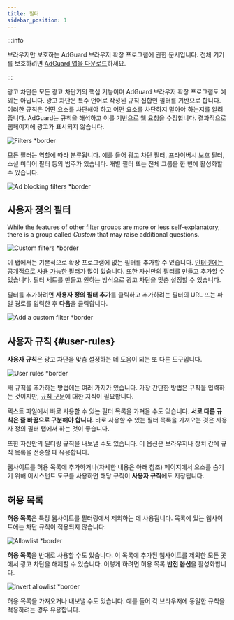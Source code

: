 ```yaml
---
title: 필터
sidebar_position: 1
---
```


:::info

브라우저만 보호하는 AdGuard 브라우저 확장 프로그램에 관한 문서입니다. 전체 기기를 보호하려면 [AdGuard 앱을 다운로드](https://agrd.io/download-kb-adblock)하세요.

:::

광고 차단은 모든 광고 차단기의 핵심 기능이며 AdGuard 브라우저 확장 프로그램도 예외는 아닙니다. 광고 차단은 특수 언어로 작성된 규칙 집합인 필터를 기반으로 합니다. 이러한 규칙은 어떤 요소를 차단해야 하고 어떤 요소를 차단하지 말아야 하는지를 알려줍니다. AdGuard는 규칙을 해석하고 이를 기반으로 웹 요청을 수정합니다. 결과적으로 웹페이지에 광고가 표시되지 않습니다.

![Filters \*border](https://cdn.adtidy.org/content/Kb/ad_blocker/browser_extension/ad_blocker_browser_extension_filters.png)

모든 필터는 역할에 따라 분류됩니다. 예를 들어 광고 차단 필터, 프라이버시 보호 필터, 소셜 미디어 필터 등의 범주가 있습니다. 개별 필터 또는 전체 그룹을 한 번에 활성화할 수 있습니다.

![Ad blocking filters \*border](https://cdn.adtidy.org/content/Kb/ad_blocker/browser_extension/ad_blocker_browser_extension_filters1.png)

## 사용자 정의 필터

While the features of other filter groups are more or less self-explanatory, there is a group called _Custom_ that may raise additional questions.

![Custom filters \*border](https://cdn.adtidy.org/content/Kb/ad_blocker/browser_extension/ad_blocker_browser_extension_custom_filters.png)

이 탭에서는 기본적으로 확장 프로그램에 없는 필터를 추가할 수 있습니다. [인터넷에는 공개적으로 사용 가능한 필터](https://filterlists.com)가 많이 있습니다. 또한 자신만의 필터를 만들고 추가할 수 있습니다. 필터 세트를 만들고 원하는 방식으로 광고 차단을 맞춤 설정할 수 있습니다.

필터를 추가하려면 **사용자 정의 필터 추가**를 클릭하고 추가하려는 필터의 URL 또는 파일 경로를 입력한 후 **다음**을 클릭합니다.

![Add a custom filter \*border](https://cdn.adtidy.org/content/Kb/ad_blocker/browser_extension/ad_blocker_browser_extension_custom_filters1.png)

## 사용자 규칙 {#user-rules}

**사용자 규칙**은 광고 차단을 맞춤 설정하는 데 도움이 되는 또 다른 도구입니다.

![User rules \*border](https://cdn.adtidy.org/content/Kb/ad_blocker/browser_extension/ad_blocker_browser_extension_user_rules.png)

새 규칙을 추가하는 방법에는 여러 가지가 있습니다. 가장 간단한 방법은 규칙을 입력하는 것이지만, [규칙 구문](/general/ad-filtering/create-own-filters)에 대한 지식이 필요합니다.

텍스트 파일에서 바로 사용할 수 있는 필터 목록을 가져올 수도 있습니다. **서로 다른 규칙은 줄 바꿈으로 구분해야 합니다**. 바로 사용할 수 있는 필터 목록을 가져오는 것은 사용자 정의 필터 탭에서 하는 것이 좋습니다.

또한 자신만의 필터링 규칙을 내보낼 수도 있습니다. 이 옵션은 브라우저나 장치 간에 규칙 목록을 전송할 때 유용합니다.

웹사이트를 허용 목록에 추가하거나(자세한 내용은 아래 참조) 페이지에서 요소를 숨기기 위해 어시스턴트 도구를 사용하면 해당 규칙이 **사용자 규칙**에도 저장됩니다.

## 허용 목록

**허용 목록**은 특정 웹사이트를 필터링에서 제외하는 데 사용됩니다. 목록에 있는 웹사이트에는 차단 규칙이 적용되지 않습니다.

![Allowlist \*border](https://cdn.adtidy.org/content/Kb/ad_blocker/browser_extension/ad_blocker_browser_extension_allowlist.png)

**허용 목록**을 반대로 사용할 수도 있습니다. 이 목록에 추가된 웹사이트를 제외한 모든 곳에서 광고 차단을 해제할 수 있습니다. 이렇게 하려면 허용 목록 **반전 옵션**을 활성화합니다.

![Invert allowlist \*border](https://cdn.adtidy.org/content/Kb/ad_blocker/browser_extension/ad_blocker_browser_extension_allowlist1.png)

허용 목록을 가져오거나 내보낼 수도 있습니다. 예를 들어 각 브라우저에 동일한 규칙을 적용하려는 경우 유용합니다.
